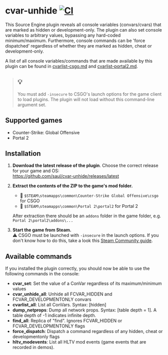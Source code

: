 # cvar-unhide [![CI](https://github.com/saul/cvar-unhide/actions/workflows/ci.yml/badge.svg)](https://github.com/saul/cvar-unhide/actions/workflows/ci.yml)

This Source Engine plugin reveals all console variables (convars/cvars) that are marked as hidden or development-only. The plugin can also set console variables to arbitrary values, bypassing any hard-coded minimum/maximum. Furthermore, console commands can be 'force dispatched' regardless of whether they are marked as hidden, cheat or development-only.

A list of all console variables/commands that are made available by this plugin can be found in [cvarlist-csgo.md](./cvarlist-csgo.md) and [cvarlist-portal2.md](./cvarlist-portal2.md).

> ## 💡
>
> You must add `-insecure` to CSGO's launch options for the game client to load plugins.
> The plugin will not load without this command-line argument set.

## Supported games

- Counter-Strike: Global Offensive
- Portal 2

## Installation

1. **Download the latest release of the plugin**. Choose the correct release for your game and OS: \
   https://github.com/saul/cvar-unhide/releases/latest
1. **Extract the contents of the ZIP to the game's mod folder.**

   - 📂 `$STEAM\steamapps\common\Counter-Strike Global Offensive\csgo` for CSGO
   - 📂 `$STEAM\steamapps\common\Portal 2\portal2` for Portal 2

   After extraction there should be an `addons` folder in the game folder, e.g. `Portal 2\portal2\addons\...`

1. **Start the game from Steam.** \
   ⚠ CSGO must be launched with `-insecure` in the launch options. If you don't know how to do this, take a look this [Steam Community guide](https://steamcommunity.com/sharedfiles/filedetails/?id=379782151).

## Available commands

If you installed the plugin correctly, you should now be able to use the following commands in the console:

- **cvar_set**: Set the value of a ConVar regardless of its maximum/minimum values
- **cvar_unhide_all**: Unhide all FCVAR_HIDDEN and FCVAR_DEVELOPMENTONLY convars
- **cvarlist_all**: List all ConVars. Syntax: [hidden]
- **dump_netprops**: Dump all network props. Syntax: [table depth = 1]. A table depth of -1 indicates infinite depth.
- **find_all**: Replica of "find". Ignores FCVAR_HIDDEN or FCVAR_DEVELOPMENTONLY flags
- **force_dispatch**: Dispatch a command regardless of any hidden, cheat or developmentonly flags
- **hltv_modevents**: List all HLTV mod events (game events that are recorded in demos).
